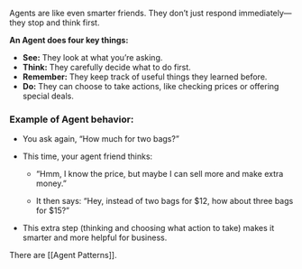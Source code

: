   

Agents are like even smarter friends. They don’t just respond immediately—they stop and think first.

**An Agent does four key things:**
- **See:** They look at what you’re asking.
- **Think:** They carefully decide what to do first.
- **Remember:** They keep track of useful things they learned before.
- **Do:** They can choose to take actions, like checking prices or offering special deals.

### **Example of Agent behavior:**

- You ask again, “How much for two bags?”
- This time, your agent friend thinks:
    - “Hmm, I know the price, but maybe I can sell more and make extra money.”
        
    - It then says: “Hey, instead of two bags for $12, how about three bags for $15?”
        
    
- This extra step (thinking and choosing what action to take) makes it smarter and more helpful for business.

There are [[Agent Patterns]].